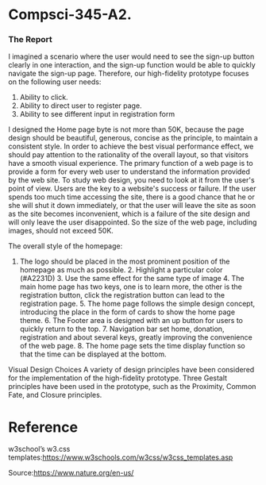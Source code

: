# Compsci-345-A2.
###    The Report
I imagined a scenario where the user would need to see the sign-up button clearly in one interaction, and the sign-up function would be able to quickly navigate the sign-up page. Therefore, our high-fidelity prototype focuses on the following user needs:

1. Ability to click.
2. Ability to direct user to register page.
3. Ability to see different input in registration form

I designed the Home page byte is not more than 50K, because the page design should be beautiful, generous, concise as the principle, to maintain a consistent style. In order to achieve the best visual performance effect, we should pay attention to the rationality of the overall layout, so that visitors have a smooth visual experience. The primary function of a web page is to provide a form for every web user to understand the information provided by the web site. To study web design, you need to look at it from the user's point of view. Users are the key to a website's success or failure. If the user spends too much time accessing the site, there is a good chance that he or she will shut it down immediately, or that the user will leave the site as soon as the site becomes inconvenient, which is a failure of the site design and will only leave the user disappointed. So the size of the web page, including images, should not exceed 50K.

The overall style of the homepage:

1. The logo should be placed in the most prominent position of the homepage as much as possible. 2. Highlight a particular color (#A2231D) 3. Use the same effect for the same type of image 4. The main home page has two keys, one is to learn more, the other is the registration button, click the registration button can lead to the registration page. 5. The home page follows the simple design concept, introducing the place in the form of cards to show the home page theme. 6. The Footer area is designed with an up button for users to quickly return to the top. 7. Navigation bar set home, donation, registration and about several keys, greatly improving the convenience of the web page. 8. The home page sets the time display function so that the time can be displayed at the bottom.

Visual Design Choices 
A variety of design principles have been considered for the implementation of the high-fidelity prototype. Three Gestalt principles have been used in the prototype, such as the Proximity, Common Fate, and Closure principles.

# Reference

w3school’s w3.css templates:https://www.w3schools.com/w3css/w3css_templates.asp

Source:https://www.nature.org/en-us/
